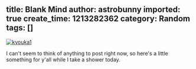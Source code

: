 title: Blank Mind
author: astrobunny
imported: true
create_time: 1213282362
category: Random
tags: []
---
 [![](wp-uploads/2008/05/kyouka1-500x492.jpg "kyouka1")](/images/wp-uploads/2008/05/kyouka1.jpg)  
  
I can't seem to think of anything to post right now, so here's a little something for y'all while I take a shower today.